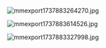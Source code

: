 ![mmexport1737883264270.jpg](https://github.com/user-attachments/assets/e9dfbece-461a-4c92-a902-397b3944ce59)

![mmexport1737883614526.jpg](https://github.com/user-attachments/assets/7137a21b-a100-4688-acb8-c1065cc87216)

![mmexport1737883327998.jpg](https://github.com/user-attachments/assets/1311c79a-7a5e-4c90-b749-800ee6bfa45b)

